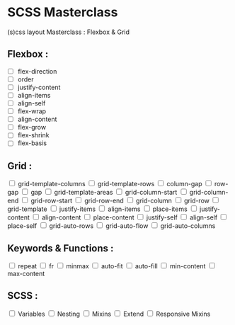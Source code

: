 # SCSS Masterclass

(s)css layout Masterclass : Flexbox & Grid

## Flexbox :

- [ ] flex-direction
- [ ] order
- [ ] justify-content
- [ ] align-items
- [ ] align-self
- [ ] flex-wrap
- [ ] align-content
- [ ] flex-grow
- [ ] flex-shrink
- [ ] flex-basis

## Grid :

<input type="checkbox"> grid-template-columns
<input type="checkbox"> grid-template-rows
<input type="checkbox"> column-gap
<input type="checkbox"> row-gap
<input type="checkbox"> gap
<input type="checkbox"> grid-template-areas
<input type="checkbox"> grid-column-start
<input type="checkbox"> grid-column-end
<input type="checkbox"> grid-row-start
<input type="checkbox"> grid-row-end
<input type="checkbox"> grid-column
<input type="checkbox"> grid-row
<input type="checkbox"> grid-template
<input type="checkbox"> justify-items
<input type="checkbox"> align-items
<input type="checkbox"> place-items
<input type="checkbox"> justify-content
<input type="checkbox"> align-content
<input type="checkbox"> place-content
<input type="checkbox"> justify-self
<input type="checkbox"> align-self
<input type="checkbox"> place-self
<input type="checkbox"> grid-auto-rows
<input type="checkbox"> grid-auto-flow
<input type="checkbox"> grid-auto-columns

## Keywords & Functions :

<input type="checkbox"> repeat
<input type="checkbox"> fr
<input type="checkbox"> minmax
<input type="checkbox"> auto-fit
<input type="checkbox"> auto-fill
<input type="checkbox"> min-content
<input type="checkbox"> max-content

## SCSS :

<input type="checkbox"> Variables
<input type="checkbox"> Nesting
<input type="checkbox"> Mixins
<input type="checkbox"> Extend
<input type="checkbox"> Responsive Mixins
